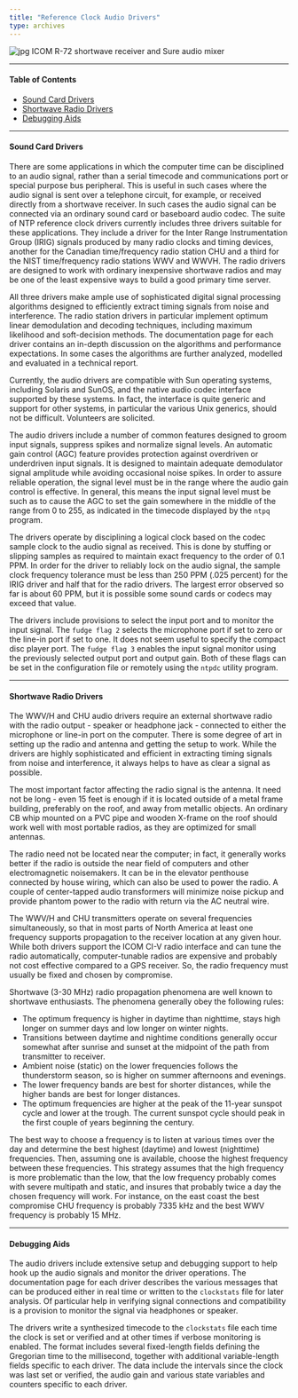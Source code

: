```yaml
---
title: "Reference Clock Audio Drivers"
type: archives
---
```


![jpg](/archives/pic/radio2.jpg) ICOM R-72 shortwave receiver and Sure audio mixer

* * *

#### Table of Contents

*   [Sound Card Drivers](/archives/4.1.2/audio/#sound-card-drivers)
*   [Shortwave Radio Drivers](/archives/4.1.2/audio/#shortwave-radio-drivers)
*   [Debugging Aids](/archives/4.1.2/audio/#debugging-aids)

* * *

#### Sound Card Drivers

There are some applications in which the computer time can be disciplined to an audio signal, rather than a serial timecode and communications port or special purpose bus peripheral. This is useful in such cases where the audio signal is sent over a telephone circuit, for example, or received directly from a shortwave receiver. In such cases the audio signal can be connected via an ordinary sound card or baseboard audio codec. The suite of NTP reference clock drivers currently includes three drivers suitable for these applications. They include a driver for the Inter Range Instrumentation Group (IRIG) signals produced by many radio clocks and timing devices, another for the Canadian time/frequency radio station CHU and a third for the NIST time/frequency radio stations WWV and WWVH. The radio drivers are designed to work with ordinary inexpensive shortwave radios and may be one of the least expensive ways to build a good primary time server.

All three drivers make ample use of sophisticated digital signal processing algorithms designed to efficiently extract timing signals from noise and interference. The radio station drivers in particular implement optimum linear demodulation and decoding techniques, including maximum likelihood and soft-decision methods. The documentation page for each driver contains an in-depth discussion on the algorithms and performance expectations. In some cases the algorithms are further analyzed, modelled and evaluated in a technical report.

Currently, the audio drivers are compatible with Sun operating systems, including Solaris and SunOS, and the native audio codec interface supported by these systems. In fact, the interface is quite generic and support for other systems, in particular the various Unix generics, should not be difficult. Volunteers are solicited.

The audio drivers include a number of common features designed to groom input signals, suppress spikes and normalize signal levels. An automatic gain control (AGC) feature provides protection against overdriven or underdriven input signals. It is designed to maintain adequate demodulator signal amplitude while avoiding occasional noise spikes. In order to assure reliable operation, the signal level must be in the range where the audio gain control is effective. In general, this means the input signal level must be such as to cause the AGC to set the gain somewhere in the middle of the range from 0 to 255, as indicated in the timecode displayed by the <code>ntpq</code> program.

The drivers operate by disciplining a logical clock based on the codec sample clock to the audio signal as received. This is done by stuffing or slipping samples as required to maintain exact frequency to the order of 0.1 PPM. In order for the driver to reliably lock on the audio signal, the sample clock frequency tolerance must be less than 250 PPM (.025 percent) for the IRIG driver and half that for the radio drivers. The largest error observed so far is about 60 PPM, but it is possible some sound cards or codecs may exceed that value.

The drivers include provisions to select the input port and to monitor the input signal. The <code>fudge flag 2</code> selects the microphone port if set to zero or the line-in port if set to one. It does not seem useful to specify the compact disc player port. The <code>fudge flag 3</code> enables the input signal monitor using the previously selected output port and output gain. Both of these flags can be set in the configuration file or remotely using the <code>ntpdc</code> utility program.

* * *

#### Shortwave Radio Drivers

The WWV/H and CHU audio drivers require an external shortwave radio with the radio output - speaker or headphone jack - connected to either the microphone or line-in port on the computer. There is some degree of art in setting up the radio and antenna and getting the setup to work. While the drivers are highly sophisticated and efficient in extracting timing signals from noise and interference, it always helps to have as clear a signal as possible.

The most important factor affecting the radio signal is the antenna. It need not be long - even 15 feet is enough if it is located outside of a metal frame building, preferably on the roof, and away from metallic objects. An ordinary CB whip mounted on a PVC pipe and wooden X-frame on the roof should work well with most portable radios, as they are optimized for small antennas.

The radio need not be located near the computer; in fact, it generally works better if the radio is outside the near field of computers and other electromagnetic noisemakers. It can be in the elevator penthouse connected by house wiring, which can also be used to power the radio. A couple of center-tapped audio transformers will minimize noise pickup and provide phantom power to the radio with return via the AC neutral wire.

The WWV/H and CHU transmitters operate on several frequencies simultaneously, so that in most parts of North America at least one frequency supports propagation to the receiver location at any given hour. While both drivers support the ICOM CI-V radio interface and can tune the radio automatically, computer-tunable radios are expensive and probably not cost effective compared to a GPS receiver. So, the radio frequency must usually be fixed and chosen by compromise.

Shortwave (3-30 MHz) radio propagation phenomena are well known to shortwave enthusiasts. The phenomena generally obey the following rules:

* The optimum frequency is higher in daytime than nighttime, stays high longer on summer days and low longer on winter nights.
* Transitions between daytime and nightime conditions generally occur somewhat after sunrise and sunset at the midpoint of the path from transmitter to receiver.
* Ambient noise (static) on the lower frequencies follows the thunderstorm season, so is higher on summer afternoons and evenings.
* The lower frequency bands are best for shorter distances, while the higher bands are best for longer distances.
* The optimum frequencies are higher at the peak of the 11-year sunspot cycle and lower at the trough. The current sunspot cycle should peak in the first couple of years beginning the century. 

The best way to choose a frequency is to listen at various times over the day and determine the best highest (daytime) and lowest (nighttime) frequencies. Then, assuming one is available, choose the highest frequency between these frequencies. This strategy assumes that the high frequency is more problematic than the low, that the low frequency probably comes with severe multipath and static, and insures that probably twice a day the chosen frequency will work. For instance, on the east coast the best compromise CHU frequency is probably 7335 kHz and the best WWV frequency is probably 15 MHz.

* * *

#### Debugging Aids

The audio drivers include extensive setup and debugging support to help hook up the audio signals and monitor the driver operations. The documentation page for each driver describes the various messages that can be produced either in real time or written to the <code>clockstats</code> file for later analysis. Of particular help in verifying signal connections and compatibility is a provision to monitor the signal via headphones or speaker.

The drivers write a synthesized timecode to the <code>clockstats</code> file each time the clock is set or verified and at other times if verbose monitoring is enabled. The format includes several fixed-length fields defining the Gregorian time to the millisecond, together with additional variable-length fields specific to each driver. The data include the intervals since the clock was last set or verified, the audio gain and various state variables and counters specific to each driver.